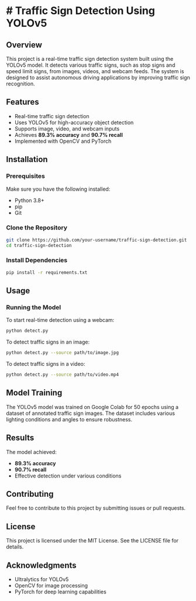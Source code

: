 # # Traffic Sign Detection Using YOLOv5

## Overview
This project is a real-time traffic sign detection system built using the YOLOv5 model. It detects various traffic signs, such as stop signs and speed limit signs, from images, videos, and webcam feeds. The system is designed to assist autonomous driving applications by improving traffic sign recognition.

## Features
- Real-time traffic sign detection
- Uses YOLOv5 for high-accuracy object detection
- Supports image, video, and webcam inputs
- Achieves **89.3% accuracy** and **90.7% recall**
- Implemented with OpenCV and PyTorch

## Installation

### Prerequisites
Make sure you have the following installed:
- Python 3.8+
- pip
- Git

### Clone the Repository
```sh
git clone https://github.com/your-username/traffic-sign-detection.git
cd traffic-sign-detection
```

### Install Dependencies
```sh
pip install -r requirements.txt
```

## Usage

### Running the Model
To start real-time detection using a webcam:
```sh
python detect.py
```

To detect traffic signs in an image:
```sh
python detect.py --source path/to/image.jpg
```

To detect traffic signs in a video:
```sh
python detect.py --source path/to/video.mp4
```

## Model Training
The YOLOv5 model was trained on Google Colab for 50 epochs using a dataset of annotated traffic sign images. The dataset includes various lighting conditions and angles to ensure robustness.

## Results
The model achieved:
- **89.3% accuracy**
- **90.7% recall**
- Effective detection under various conditions

## Contributing
Feel free to contribute to this project by submitting issues or pull requests.

## License
This project is licensed under the MIT License. See the LICENSE file for details.

## Acknowledgments
- Ultralytics for YOLOv5
- OpenCV for image processing
- PyTorch for deep learning capabilities


 
